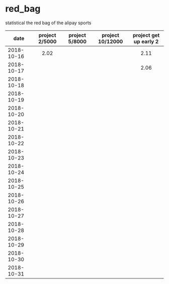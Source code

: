 # red_bag
statistical the red bag of the alipay sports



| date              | project 2/5000 |  project 5/8000  | project 10/12000   |  project get up early 2 |
| --------          | :-----:       | :----:           | :----:             |      :----:     |
| 2018-10-16        |    2.02       |                  |                    |      2.11       |
| 2018-10-17        |               |                  |                    |      2.06       |
| 2018-10-18        |               |                  |                    |                 |
| 2018-10-19        |               |                  |                    |                 |
| 2018-10-20        |               |                  |                    |                 |
| 2018-10-21        |               |                  |                    |                 |
| 2018-10-22        |               |                  |                    |                 |
| 2018-10-23        |               |                  |                    |                 |
| 2018-10-24        |               |                  |                    |                 |
| 2018-10-25        |               |                  |                    |                 |
| 2018-10-26        |               |                  |                    |                 |
| 2018-10-27        |               |                  |                    |                 |
| 2018-10-28        |               |                  |                    |                 |
| 2018-10-29        |               |                  |                    |                 |
| 2018-10-30        |               |                  |                    |                 |
| 2018-10-31        |               |                  |                    |                 |
